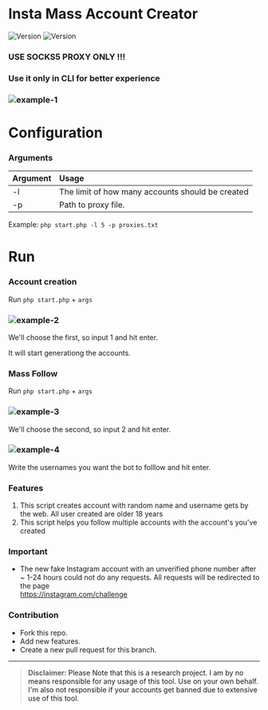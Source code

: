 # Insta Mass Account Creator
![Version](https://img.shields.io/badge/version-0.1-brightgreen.svg?style=flat-square)
![Version](https://img.shields.io/badge/release-stable-green.svg?style=flat-square)

### USE SOCKS5 PROXY ONLY !!!

### Use it only in CLI for better experience

### ![example-1](/examples/assets/account_created.png)

# Configuration

### Arguments

| Argument             | Usage                                             |
| :------------------- | :-------------------------------------------------|
| -l                   | The limit of how many accounts should be created  |
| -p                   | Path to proxy file.                               |

Example: `php start.php -l 5 -p proxies.txt`

# Run

### Account creation

Run `php start.php` + `args`

### ![example-2](/examples/assets/choose_feature.png)

We'll choose the first, so input 1 and hit enter.

It will start generationg the accounts.


### Mass Follow

Run `php start.php` + `args`

### ![example-3](/examples/assets/choose_feature.png)

We'll choose the second, so input 2 and hit enter.

### ![example-4](/examples/assets/follow_accounts.png)

Write the usernames you want the bot to folllow and hit enter.

### Features
1) This script creates account with random name and username gets by the web. All user created are older 18 years
2) This script helps you follow multiple accounts with the account's you've created


### Important
-  The new fake Instagram account with an unverified phone number after ~ 1-24 hours could not do any requests. All requests will be redirected to the page           
<a href="https://instagram.com/challenge">https://instagram.com/challenge</a>

### Contribution
- Fork this repo.
- Add new features.
- Create a new pull request for this branch.

---

> **Disclaimer**<a name="disclaimer" />: Please Note that this is a research project. I am by no means responsible for any usage of this tool. Use on your own behalf. I'm also not responsible if your accounts get banned due to extensive use of this tool.
